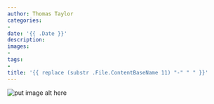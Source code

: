 ```yaml
---
author: Thomas Taylor
categories:
- 
date: '{{ .Date }}'
description: 
images:
- 
tags:
- 
title: '{{ replace (substr .File.ContentBaseName 11) "-" " " }}'
---
```


![put image alt here](images/replace.png)